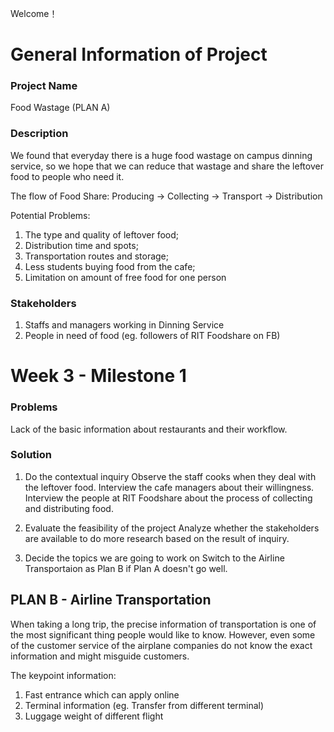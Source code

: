 Welcome！
# General Information of Project
### Project Name
Food Wastage (PLAN A)

### Description
We found that everyday there is a huge food wastage on campus dinning service, so we hope that we can reduce that wastage and share the leftover food to people who need it.

The flow of Food Share: Producing -> Collecting -> Transport -> Distribution

Potential Problems:
1. The type and quality of leftover food;
2. Distribution time and spots;
3. Transportation routes and storage;
4. Less students buying food from the cafe; 
5. Limitation on amount of free food for one person


### Stakeholders
1. Staffs and managers working in Dinning Service
2. People in need of food (eg. followers of RIT Foodshare on FB)

# Week 3 - Milestone 1

### Problems

Lack of the basic information about restaurants and their workflow.

### Solution

1. Do the contextual inquiry
Observe the staff cooks when they deal with the leftover food.
Interview the cafe managers about their willingness. 
Interview the people at RIT Foodshare about the process of collecting and distributing food.

2. Evaluate the feasibility of the project 
Analyze whether the stakeholders are available to do more research based on the result of inquiry.

3. Decide the topics we are going to work on
Switch to the Airline Transportaion as Plan B if Plan A doesn't go well.

## PLAN B - Airline Transportation

When taking a long trip, the precise information of transportation is one of the most significant thing people would like to know. However, even some of the customer service of the airplane companies do not know the exact information and might misguide customers.

The keypoint information:
1. Fast entrance which can apply online
2. Terminal information (eg. Transfer from different terminal)
3. Luggage weight of different flight









